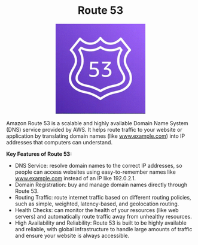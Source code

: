 <div align="center">

# **Route 53**
![Route 53](../pic/route53.gif)

</div>

Amazon Route 53 is a scalable and highly available Domain Name System (DNS) service provided by AWS. It helps route traffic to your website or application by translating domain names (like www.example.com) into IP addresses that computers can understand.

__Key Features of Route 53:__

  * DNS Service: resolve domain names to the correct IP addresses, so people can access websites using easy-to-remember names like www.example.com instead of an IP like 192.0.2.1.
  * Domain Registration: buy and manage domain names directly through Route 53.
  * Routing Traffic: route internet traffic based on different routing policies, such as simple, weighted, latency-based, and geolocation routing.
  * Health Checks: can monitor the health of your resources (like web servers) and automatically route traffic away from unhealthy resources.
  * High Availability and Reliability: Route 53 is built to be highly available and reliable, with global infrastructure to handle large amounts of traffic and ensure your website is always accessible.
